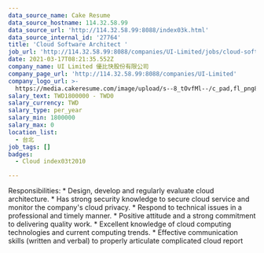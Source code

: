 ```yaml
---
data_source_name: Cake Resume
data_source_hostname: 114.32.58.99
data_source_url: 'http://114.32.58.99:8088/index03k.html'
data_source_internal_id: '27764'
title: 'Cloud Software Architect '
job_url: 'http://114.32.58.99:8088/companies/UI-Limited/jobs/cloud-software-architect'
date: 2021-03-17T08:21:35.552Z
company_name: UI Limited 優比快股份有限公司
company_page_url: 'http://114.32.58.99:8088/companies/UI-Limited'
company_logo_url: >-
  https://media.cakeresume.com/image/upload/s--8_tOvfMl--/c_pad,fl_png8,h_200,w_200/v1652866387/xtiubzqy3eub93zondpx.png
salary_text: TWD1800000 - TWD0
salary_currency: TWD
salary_type: per_year
salary_min: 1800000
salary_max: 0
location_list:
  - 台北
job_tags: []
badges:
  - Cloud index03t2010

---
```


Responsibilities: * Design, develop and regularly evaluate cloud architecture. * Has strong security knowledge to secure cloud service and monitor the company's cloud privacy. * Respond to technical issues in a professional and timely manner. * Positive attitude and a strong commitment to delivering quality work. * Excellent knowledge of cloud computing technologies and current computing trends. * Effective communication skills (written and verbal) to properly articulate complicated cloud report